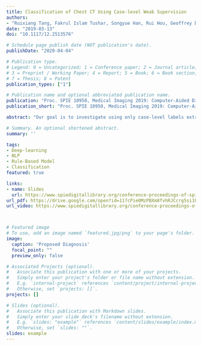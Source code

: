 ```yaml
---
title: Classification of Chest CT Using Case-level Weak Supervision
authors:
- "Ruixiang Tang, Fakrul Islam Tushar, Songyue Han, Rui Hou, Geoffrey D. Rubin, Joseph Y. Lo"
date: "2019-03-13"
doi: "10.1117/12.2513576"

# Schedule page publish date (NOT publication's date).
publishDate: "2020-04-04"

# Publication type.
# Legend: 0 = Uncategorized; 1 = Conference paper; 2 = Journal article;
# 3 = Preprint / Working Paper; 4 = Report; 5 = Book; 6 = Book section;
# 7 = Thesis; 8 = Patent
publication_types: ["1"]

# Publication name and optional abbreviated publication name.
publication: "Proc. SPIE 10950, Medical Imaging 2019: Computer-Aided Diagnosis, 1095017 (13 March 2019)"
publication_short: "Proc. SPIE 10950, Medical Imaging 2019: Computer-Aided Diagnosis, 1095017 (13 March 2019)"

abstract: "Our goal is to investigate using only case-level labels extracted automatically from radiology reports to construct a multi-disease classifier for CT scans with deep learning method. We chose four lung diseases as a start: atelectasis, pulmonary edema, nodule and pneumonia. From a dataset of approximately 5,000 chest CT cases from our institution, we used a rule-based model to analyze those radiologist reports, labeling disease by text mining to identify cases with those diseases. From those results, we randomly selected the following mix of cases: 275 normal, 170 atelectasis, 175 nodule, 195 pulmonary edema, and 208 pneumonia. As a key feature of this study, each chest CT scan was represented by only 10 axial slices (taken at regular intervals through the lungs), and furthermore all slices shared the same label based on the radiology report. So the label was weak, because often disease will not appear in all slices. We used ResNet-50[1] as our classification model, with 4-fold cross-validation. Each slice was analyzed separately to yield a slice-level performance. For each case, we chose the 5 slices with highest probability and used their mean probability as the final patient-level probability. Performance was evaluated using the receiver operating characteristic (ROC) area under the curve (AUC). For the 4 diseases separately, the slice-based AUCs were 0.71 for nodule, 0.79 for atelectasis, 0.96 for edema, and 0.90 for pneumonia. The patient-based AUC were 0.74 for nodule, 0.83 for atelectasis, 0.97 for edema, and 0.91 for pneumonia. We backprojected the activations of last convolution layer and the weights from prediction layer to synthesize a heat map [2] . This heat map could be an approximate disease detector, also could tell us feature patterns which ResNet-50 focus on"

# Summary. An optional shortened abstract.
summary: ''

tags:
- Deep-learning
- NLP
- Rule-Based Model
- Classification
featured: true

links:
- name: Slides
  url: https://www.spiedigitallibrary.org/conference-proceedings-of-spie/10950/1095017/Classification-of-chest-CT-using-case-level-weak-supervision/10.1117/12.2513576.full?sessionGUID=d883c9d9-02bc-9993-ced2-68bead49a285&sessionGUID=d883c9d9-02bc-9993-ced2-68bead49a285&webSyncID=0ce46e9e-6ec7-a49d-ab6a-0cbad059329a&SSO=1
url_pdf: https://drive.google.com/open?id=117cPie0MzPBXm8fvhRJCcrg5si1PXwtm
url_video: https://www.spiedigitallibrary.org/conference-proceedings-of-spie/10950/1095017/Classification-of-chest-CT-using-case-level-weak-supervision/10.1117/12.2513576.full?sessionGUID=d883c9d9-02bc-9993-ced2-68bead49a285&sessionGUID=d883c9d9-02bc-9993-ced2-68bead49a285&webSyncID=0ce46e9e-6ec7-a49d-ab6a-0cbad059329a&SSO=1



# Featured image
# To use, add an image named `featured.jpg/png` to your page's folder.
image:
  caption: 'Proposed Diagnosis'
  focal_point: ""
  preview_only: false

# Associated Projects (optional).
#   Associate this publication with one or more of your projects.
#   Simply enter your project's folder or file name without extension.
#   E.g. `internal-project` references `content/project/internal-project/index.md`.
#   Otherwise, set `projects: []`.
projects: []

# Slides (optional).
#   Associate this publication with Markdown slides.
#   Simply enter your slide deck's filename without extension.
#   E.g. `slides: "example"` references `content/slides/example/index.md`.
#   Otherwise, set `slides: ""`.
slides: example
---
```

